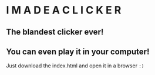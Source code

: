 # I  M A D E  A  C L I C K E R
## The blandest clicker ever!

## You can even play it in your computer!
Just download the index.html and open it in a browser `:)`